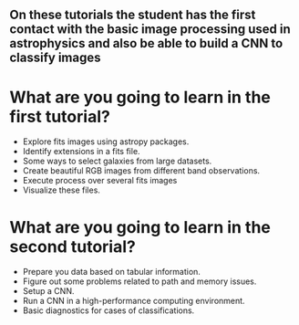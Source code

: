 ## On these tutorials the student has the first contact with the basic image processing used in astrophysics and also be able to build a CNN to classify images
# What are you going to learn in the first tutorial?
- Explore fits images using astropy packages.
- Identify extensions in a fits file.
- Some ways to select galaxies from large datasets.
- Create beautiful RGB images from different band observations.
- Execute process over several fits images
- Visualize these files.

# What are you going to learn in the second tutorial?
- Prepare you data based on tabular information.
- Figure out some problems related to path and memory issues.
- Setup a CNN.
- Run a CNN in a high-performance computing environment.
- Basic diagnostics for cases of classifications.
